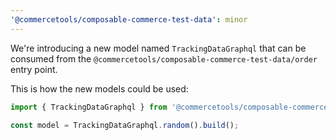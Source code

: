 ```yaml
---
'@commercetools/composable-commerce-test-data': minor
---
```


We're introducing a new model named `TrackingDataGraphql` that can be consumed from the `@commercetools/composable-commerce-test-data/order` entry point.

This is how the new models could be used:

```ts
import { TrackingDataGraphql } from '@commercetools/composable-commerce-test-data/order';

const model = TrackingDataGraphql.random().build();
```
